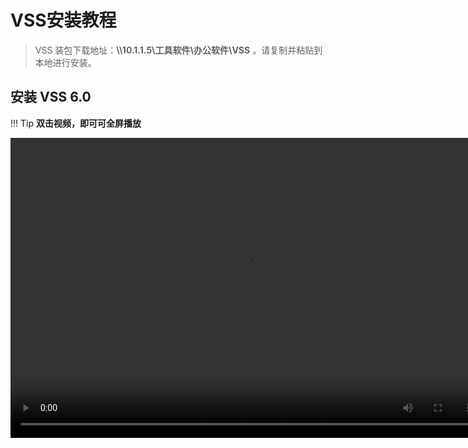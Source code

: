 # VSS安装教程

> VSS 装包下载地址：**\\\10.1.1.5\工具软件\办公软件\VSS** 。请复制并粘贴到本地进行安装。

## 安装 VSS 6.0
!!! Tip
    **双击视频，即可可全屏播放**

<video width="756" height="480" controls>
 <source src="../../avi/VSS6.0安装教程.mp4" type="video/mp4"/>
 <embed src="../../avi/VSS6.0安装教程.mp4" type="application/x-shockwave-flash" width="980" height="570" allowscriptaccess="always" allowfullscreen="true" autoplay="false"></embed>
<!--IE 8 - add 25-30 pixels to vid height to allow QT player controls--> 
</video>